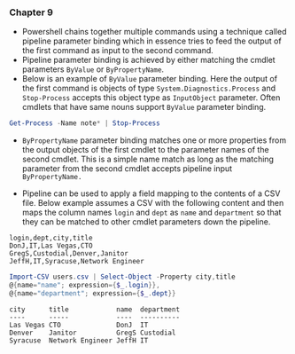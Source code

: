 ### Chapter 9

* Powershell chains together multiple commands using a technique called pipeline parameter binding which in essence tries to feed the output of the first command as input to the second command.
* Pipeline parameter binding is achieved by either matching the cmdlet parameters `ByValue` or `ByPropertyName`. 
* Below is an example of `ByValue` parameter binding. Here the output of the first command is objects of type `System.Diagnostics.Process` and `Stop-Process` accepts this object type as `InputObject` parameter. Often cmdlets that have same nouns support `ByValue` parameter binding.

```powershell
Get-Process -Name note* | Stop-Process
```

* `ByPropertyName` parameter  binding matches one or more properties from the output objects of the first cmdlet to the parameter names of the second cmdlet. This is a simple name match as long as the matching parameter from the second cmdlet accepts pipeline input `ByPropertyName.`

* Pipeline can be used to apply a field mapping to the contents of a CSV file. Below example assumes a CSV with the following content and then maps the column names `login` and `dept` as `name` and `department` so that they can be matched to other cmdlet parameters down the pipeline.

```csv
login,dept,city,title
DonJ,IT,Las Vegas,CTO
GregS,Custodial,Denver,Janitor
JeffH,IT,Syracuse,Network Engineer
```

```powershell
Import-CSV users.csv | Select-Object -Property city,title
@{name="name"; expression={$_.login}},
@{name="department"; expression={$_.dept}}
```

```
city      title            name  department
----      -----            ----  ----------
Las Vegas CTO              DonJ  IT
Denver    Janitor          GregS Custodial
Syracuse  Network Engineer JeffH IT
```



